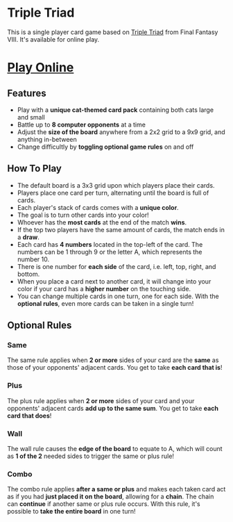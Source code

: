 # Triple Triad

This is a single player card game based on [Triple Triad](https://finalfantasy.fandom.com/wiki/Triple_Triad_(Final_Fantasy_VIII)) from Final Fantasy VIII. It's available for online play.

**[Play Online](https://r-neal-kelly.github.io/triple_triad/)**
===============================================================

## Features
* Play with a **unique cat-themed card pack** containing both cats large and small
* Battle up to **8 computer opponents** at a time
* Adjust the **size of the board** anywhere from a 2x2 grid to a 9x9 grid, and anything in-between
* Change difficultly by **toggling optional game rules** on and off

## How To Play
* The default board is a 3x3 grid upon which players place their cards.
* Players place one card per turn, alternating until the board is full of cards.
* Each player's stack of cards comes with a **unique color**.
* The goal is to turn other cards into your color!
* Whoever has the **most cards** at the end of the match **wins**.
* If the top two players have the same amount of cards, the match ends in a **draw**.
* Each card has **4 numbers** located in the top-left of the card. The numbers can be 1 through 9 or the letter A, which represents the number 10.
* There is one number for **each side** of the card, i.e. left, top, right, and bottom.
* When you place a card next to another card, it will change into your color if your card has a **higher number** on the touching side.
* You can change multiple cards in one turn, one for each side. With the **optional rules**, even more cards can be taken in a single turn!

## Optional Rules

### Same
The same rule applies when **2 or more** sides of your card are the **same** as those of your opponents' adjacent cards. You get to take **each card that is**!

### Plus
The plus rule applies when **2 or more** sides of your card and your opponents' adjacent cards **add up to the same sum**. You get to take **each card that does**!

### Wall
The wall rule causes the **edge of the board** to equate to A, which will count as **1 of the 2** needed sides to trigger the same or plus rule!

### Combo
The combo rule applies **after a same or plus** and makes each taken card act as if you had **just placed it on the board**, allowing for a **chain**. The chain can **continue** if another same or plus rule occurs. With this rule, it's possible to **take the entire board** in one turn!